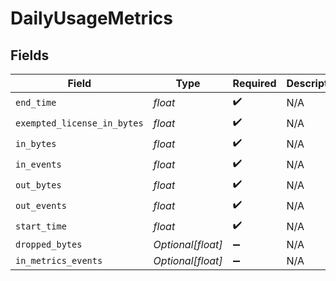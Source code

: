 # DailyUsageMetrics


## Fields

| Field                       | Type                        | Required                    | Description                 |
| --------------------------- | --------------------------- | --------------------------- | --------------------------- |
| `end_time`                  | *float*                     | :heavy_check_mark:          | N/A                         |
| `exempted_license_in_bytes` | *float*                     | :heavy_check_mark:          | N/A                         |
| `in_bytes`                  | *float*                     | :heavy_check_mark:          | N/A                         |
| `in_events`                 | *float*                     | :heavy_check_mark:          | N/A                         |
| `out_bytes`                 | *float*                     | :heavy_check_mark:          | N/A                         |
| `out_events`                | *float*                     | :heavy_check_mark:          | N/A                         |
| `start_time`                | *float*                     | :heavy_check_mark:          | N/A                         |
| `dropped_bytes`             | *Optional[float]*           | :heavy_minus_sign:          | N/A                         |
| `in_metrics_events`         | *Optional[float]*           | :heavy_minus_sign:          | N/A                         |